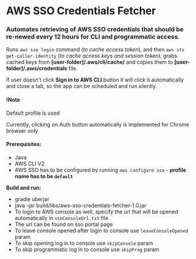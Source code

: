 AWS SSO Credentials Fetcher 
=========================
### Automates retrieving of AWS SSO credentials that should be re-newed every 12 hours for CLI and programmatic access.



Runs `aws sso login` command (_to cache access token_), and then `aws sts get-caller-identity` (_to cache access keys and session token_), grabs cached keys from **[user-folder]/.aws/cli/cache/** and copies them to **[user-folder]/.aws/credentials** file.


If user doesn't click **Sign in to AWS CLI** button it will click it automatically and close a tab, so the app can be scheduled and run silently.

#### !Note

Default profile is used

Currently, clicking on Auth button automatically is implemented for Chrome browser only

#### Prerequisites:

- Java
- AWS CLI V2
- AWS SSO has to be configured by running `aws configure sso` - **profile name has to be `default`**

**Build and run:**
*  gradle uberjar
*  java -jar build/libs/aws-sso-credentials-fetcher-1.0.jar
*  To login to AWS console as well, specify the url that will be opened automatically in `ssoConsoleUrl.txt` file
*  The url can be found on sso portal page
*  To leave console opened after login to console use `leaveConsoleOpened` param
*  To skip opening log in to console use `skipConsole` param
*  To skip programmatic log in to console use `skipProg` param
